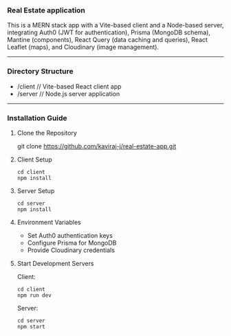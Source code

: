 ### Real Estate application


This is a MERN stack app with a Vite-based client and a Node-based server, integrating Auth0 (JWT for authentication), Prisma (MongoDB schema), Mantine (components), React Query (data caching and queries), React Leaflet (maps), and Cloudinary (image management).

---



### Directory Structure

- /client     // Vite-based React client app
- /server     // Node.js server application

---

### Installation Guide

1. Clone the Repository

   git clone https://github.com/kaviraj-j/real-estate-app.git

2. Client Setup
    ```
    cd client
    npm install
   ```
   

3. Server Setup

   ```
   cd server
   npm install
   ```

4. Environment Variables

   - Set Auth0 authentication keys
   - Configure Prisma for MongoDB
   - Provide Cloudinary credentials

5. Start Development Servers

   Client:

   ```
   cd client
   npm run dev
   ```

   Server:

   ```
   cd server
   npm start
   ```

